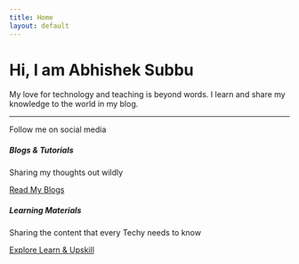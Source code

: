 ```yaml
---
title: Home
layout: default
---
```


<div class="jumbotron">
<h1>Hi, I am Abhishek Subbu</h1>
<p>My love for technology and teaching is beyond words. I learn and share my knowledge to the world in my blog.</p>
<hr/>
<p>Follow me on social media 
    <a href="https://www.facebook.com/abhishek.sivasubramanian"><i class="fa fa-facebook-square fa-lg" aria-hidden="true"></i></a>
    <a href="https://twitter.com/abhisheksubbu"><i class="fa fa-twitter-square fa-lg" aria-hidden="true"></i></a>
    <a href="https://www.linkedin.com/in/abhisheksivasubramanian/"><i class="fa fa-linkedin-square fa-lg" aria-hidden="true"></i></a></p>
</div>

<div class="row text-center">
  <div class="col-sm-6">
    <div class="card">
      <div class="card-body">
        <h5 class="card-title">Blogs & Tutorials</h5>
        <p class="card-text">Sharing my thoughts out wildly</p>
        <a href="{{site.baseurl}}/blog" class="btn btn-primary">Read My Blogs</a>
      </div>
    </div>
  </div>
  <div class="col-sm-6">
    <div class="card">
      <div class="card-body">
        <h5 class="card-title">Learning Materials</h5>
        <p class="card-text">Sharing the content that every Techy needs to know</p>
        <a href="{{site.baseurl}}/learn" class="btn btn-primary">Explore Learn & Upskill</a>
      </div>
    </div>
  </div>
</div>
<!--
You can use HTML elements in Markdown, such as the comment element, and they won't
be affected by a markdown parser. However, if you create an HTML element in your
markdown file, you cannot use markdown syntax within that element's contents.
-->
